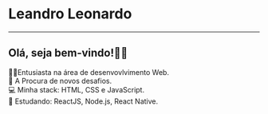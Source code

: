 # Leandro Leonardo 
<hr>

<h2>Olá, seja bem-vindo!👋🏽</h2>

<p> 
  👨‍💻Entusiasta na área de desenvovlvimento Web.<br>
  🚀 A Procura de novos desafios.<br>
  💻 Minha stack: HTML, CSS e JavaScript.<br>
  📗 Estudando: ReactJS, Node.js, React Native.<br>
</p>
